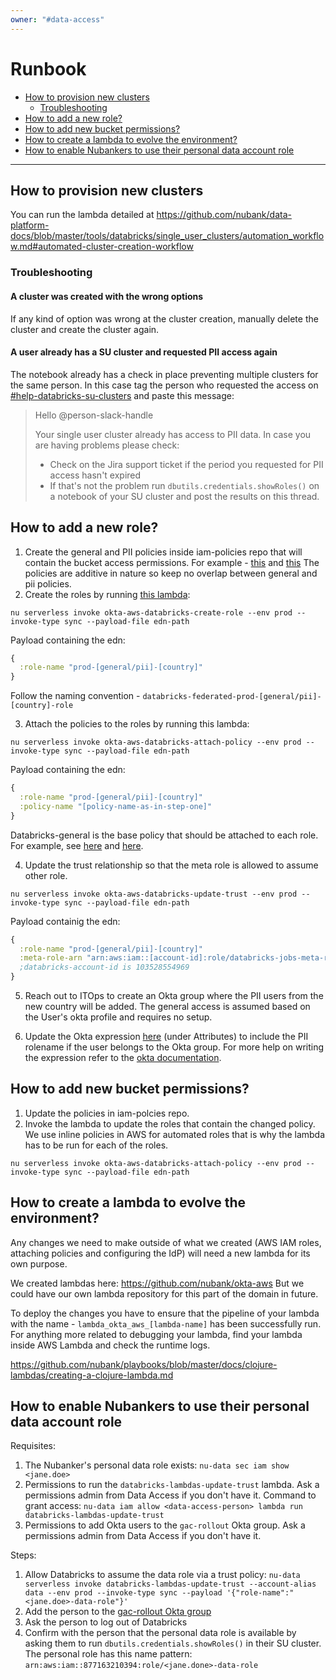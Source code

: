 ```yaml
---
owner: "#data-access"
---
```


<!-- markdownlint-disable-file -->

# Runbook

- [How to provision new clusters](#How-to-provision-new-clusters)
   - [Troubleshooting](#Troubleshooting) 
- [How to add a new role?](#How-to-add-a-new-role)
- [How to add new bucket permissions?](#How-to-add-new-bucket-permissions)
- [How to create a lambda to evolve the environment?](#How-to-create-a-lambda-to-evolve-the-environment)
- [How to enable Nubankers to use their personal data account role](#How-to-enable-nubankers-to-use-their-personal-data-account-role)

---

## How to provision new clusters

You can run the lambda detailed at https://github.com/nubank/data-platform-docs/blob/master/tools/databricks/single_user_clusters/automation_workflow.md#automated-cluster-creation-workflow

### Troubleshooting

#### A cluster was created with the wrong options

If any kind of option was wrong at the cluster creation, manually delete the cluster and create the cluster again. 

#### A user already has a SU cluster and requested PII access again

The notebook already has a check in place preventing multiple clusters for the same person. In this case tag the person who requested the access on [#help-databricks-su-clusters](https://nubank.slack.com/archives/C016QUF63JB) and paste this message:
>
>Hello @person-slack-handle
>
>Your single user cluster already has access to PII data. In case you are having problems please check:
>
>- Check on the Jira support ticket if the period you requested for PII access hasn't expired
>- If that's not the problem run `dbutils.credentials.showRoles()` on a notebook of your SU cluster and post the results on this thread.


## How to add a new role?

1. Create the general and PII policies inside iam-policies repo that will contain the bucket access permissions. For example - [this](https://github.com/nubank/iam-policies/blob/master/groups/databricks-br-pii.json) and [this](https://github.com/nubank/iam-policies/blob/master/groups/databricks-br-general.json)
The policies are additive in nature so keep no overlap between general and pii policies.
2. Create the roles by running [this lambda](https://github.com/nubank/okta-aws/blob/master/src/okta_aws/databricks/create_role.clj): 
```shell
nu serverless invoke okta-aws-databricks-create-role --env prod --invoke-type sync --payload-file edn-path
```
Payload containing the edn:
```clojure
{
  :role-name "prod-[general/pii]-[country]"
}
```
Follow the naming convention - `databricks-federated-prod-[general/pii]-[country]-role`

3. Attach the policies to the roles by running this lambda: 
```shell
nu serverless invoke okta-aws-databricks-attach-policy --env prod --invoke-type sync --payload-file edn-path
```

Payload containing the edn:
```clojure
{
  :role-name "prod-[general/pii]-[country]"
  :policy-name "[policy-name-as-in-step-one]"
}
```

Databricks-general is the base policy that should be attached to each role. For example, see [here](https://console.aws.amazon.com/iam/home?region=sa-east-1#/roles/databricks-federated-prod-pii-br-role) and [here](https://console.aws.amazon.com/iam/home?region=sa-east-1#/roles/databricks-federated-prod-pii-mx-role).

4. Update the trust relationship so that the meta role is allowed to assume other role.
```shell
nu serverless invoke okta-aws-databricks-update-trust --env prod --invoke-type sync --payload-file edn-path
```

Payload containig the edn:
```clojure
{
  :role-name "prod-[general/pii]-[country]"
  :meta-role-arn "arn:aws:iam::[account-id]:role/databricks-jobs-meta-role"
  ;databricks-account-id is 103528554969
}
```

5. Reach out to ITOps to create an Okta group where the PII users from the new country will be added. The general access is assumed based on the User's okta profile and requires no setup.

6. Update the Okta expression [here](https://nubank-admin.okta.com/admin/app/databricks/instance/0oa1ihag8m5EU9dRf0h8/#tab-signon) (under Attributes) to include the PII rolename if the user belongs to the Okta group. For more help on writing the expression refer to the [okta documentation](https://developer.okta.com/docs/reference/okta-expression-language/).

## How to add new bucket permissions?

1. Update the policies in iam-polcies repo.
2. Invoke the lambda to update the roles that contain the changed policy. We use inline policies in AWS for automated roles that is why the lambda has to be run for each of the roles.
```shell
nu serverless invoke okta-aws-databricks-attach-policy --env prod --invoke-type sync --payload-file edn-path
```


## How to create a lambda to evolve the environment?

Any changes we need to make outside of what we created (AWS IAM roles, attaching policies and configuring the IdP) will need a new lambda for its own purpose.

We created lambdas here: https://github.com/nubank/okta-aws
But we could have our own lambda repository for this part of the domain in future.

To deploy the changes you have to ensure that the pipeline of your lambda with the name - `lambda_okta_aws_[lambda-name]` has been successfully run. For anything more related to debugging your lambda, find your lambda inside AWS Lambda and check the runtime logs.

https://github.com/nubank/playbooks/blob/master/docs/clojure-lambdas/creating-a-clojure-lambda.md

## How to enable Nubankers to use their personal data account role

Requisites:

1. The Nubanker's personal data role exists: `nu-data sec iam show <jane.doe>`
1. Permissions to run the `databricks-lambdas-update-trust` lambda. Ask a permissions admin from Data Access if you don't have it. Command to grant access: `nu-data iam allow <data-access-person> lambda run databricks-lambdas-update-trust`
1. Permissions to add Okta users to the `gac-rollout` Okta group. Ask a permissions admin from Data Access if you don't have it.

Steps:

1. Allow Databricks to assume the data role via a trust policy: `nu-data serverless invoke databricks-lambdas-update-trust --account-alias data --env prod --invoke-type sync --payload '{"role-name":"<jane.doe>-data-role"}'`
1. Add the person to the [gac-rollout Okta group](https://nubank-admin.okta.com/admin/group/00g1kmaf1qkgLe3Qt0h8)
1. Ask the person to log out of Databricks
1. Confirm with the person that the personal data role is available by asking them to run `dbutils.credentials.showRoles()` in their SU cluster. The personal role has this name pattern: `arn:aws:iam::877163210394:role/<jane.done>-data-role`
